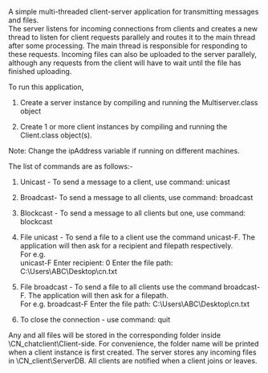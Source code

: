 A simple multi-threaded client-server application for transmitting messages and files.  
The server listens for incoming connections from clients and creates a new thread to listen for client requests parallely and routes it to the main thread after some processing. 
The main thread is responsible for responding to these requests. Incoming files can also be uploaded to the server parallely, although any requests from the client will 
have to wait until the file has finished uploading. 

To run this application,

1. Create a server instance by compiling and running the Multiserver.class object

2. Create 1 or more client instances by compiling and running the Client.class object(s).

Note: Change the ipAddress variable if running on different machines.
 
The list of commands are as follows:-
 
1. Unicast - To send a message to a client, use command:    unicast  <ClientID>  <message>

2. Broadcast- To send a message to all clients, use command:   broadcast  <message>

3. Blockcast - To send a message to all clients but one, use command:    blockcast  <ClientID>  <message>

4. File unicast - To send a file to a client use the command unicast-F. The application will then ask for a recipient and filepath respectively.     
                               For e.g.       
                                           unicast-F
                                           Enter recipient:
                                                  0
                                           Enter the file path:
                                                  C:\Users\ABC\Desktop\cn.txt

5. File broadcast - To send a file to all clients use the command broadcast-F. The application will then ask for a filepath.  
                                    For e.g.
                                                  broadcast-F
		          Enter the file path:
		          C:\Users\ABC\Desktop\cn.txt

6. To close the connection - use command:  quit 

Any and all files will be stored in the corresponding folder inside \CN_chatclient\Client-side. For convenience, the folder name will be printed when a client instance is first created. 
The server stores any incoming files in \CN_client\ServerDB. All clients are notified when a client joins or leaves.


 
